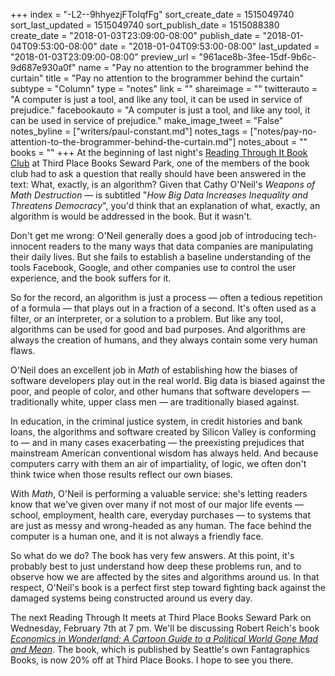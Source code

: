 +++
index = "-L2--9hhyezjFToIqfFg"
sort_create_date = 1515049740
sort_last_updated = 1515049740
sort_publish_date = 1515088380
create_date = "2018-01-03T23:09:00-08:00"
publish_date = "2018-01-04T09:53:00-08:00"
date = "2018-01-04T09:53:00-08:00"
last_updated = "2018-01-03T23:09:00-08:00"
preview_url = "961ace8b-3fee-15df-9b6c-9d687e930a0f"
name = "Pay no attention to the brogrammer behind the curtain"
title = "Pay no attention to the brogrammer behind the curtain"
subtype = "Column"
type = "notes"
link = ""
shareimage = ""
twitterauto = "A computer is just a tool, and like any tool, it can be used in service of prejudice."
facebookauto = "A computer is just a tool, and like any tool, it can be used in service of prejudice."
make_image_tweet = "False"
notes_byline = ["writers/paul-constant.md"]
notes_tags = ["notes/pay-no-attention-to-the-brogrammer-behind-the-curtain.md"]
notes_about = ""
books = ""
+++
At the beginning of last night's [Reading Through It Book Club](https://www.facebook.com/groups/readingthroughit/) at Third Place Books Seward Park, one of the members of the book club had to ask a question that really should have been answered in the text: What, exactly, is an algorithm? Given that Cathy O'Neil's *Weapons of Math Destruction* — is subtitled "*How Big Data Increases Inequality and Threatens Democracy*", you'd think that an explanation of what, exactly, an algorithm is would be addressed in the book. But it wasn't.

Don't get me wrong: O'Neil generally does a good job of introducing tech-innocent readers to the many ways that data companies are manipulating their daily lives. But she fails to establish a baseline understanding of the tools Facebook, Google, and other companies use to control the user experience, and the book suffers for it.

So for the record, an algorithm is just a process — often a tedious repetition of a formula — that plays out in a fraction of a second. It's often used as a filter, or an interpreter, or a solution to a problem. But like any tool, algorithms can be used for good and bad purposes. And algorithms are always the creation of humans, and they always contain some very human flaws.

O'Neil does an excellent job in *Math* of establishing how the biases of software developers play out in the real world. Big data is biased against the poor, and people of color, and other humans that software developers — traditionally white, upper class men — are traditionally biased against. 

In education, in the criminal justice system, in credit histories and bank loans, the algorithms and software created by Silicon Valley is conforming to — and in many cases exacerbating — the preexisting prejudices that mainstream American conventional wisdom has always held. And because computers carry with them an air of impartiality, of logic, we often don't think twice when those results reflect our own biases.

With *Math*, O'Neil is performing a valuable service: she's letting readers know that we've given over many if not most of our major life events — school, employment, health care, everyday purchases — to systems that are just as messy and wrong-headed as any human. The face behind the computer is a human one, and it is not always a friendly face. 

So what do we do? The book has very few answers. At this point, it's probably best to just understand how deep these problems run, and to observe how we are affected by the sites and algorithms around us. In that respect, O'Neil's book is a perfect first step toward fighting back against the damaged systems being constructed around us every day.

The next Reading Through It meets at Third Place Books Seward Park on Wednesday, February 7th at 7 pm. We'll be discussing Robert Reich's book [*Economics in Wonderland: A Cartoon Guide to a Political World Gone Mad and Mean*](https://www.thirdplacebooks.com/book/9781683960607). The book, which is published by Seattle's own Fantagraphics Books, is now 20% off at Third Place Books. I hope to see you there.